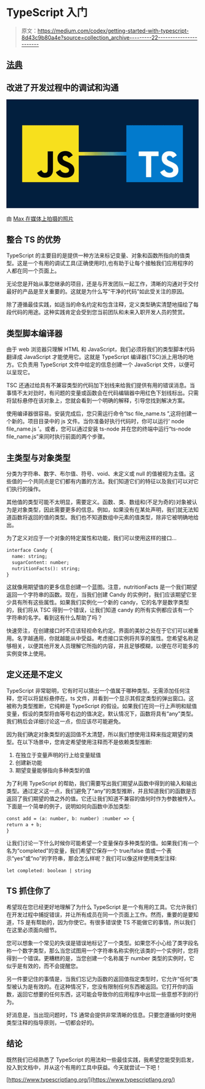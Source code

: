 # TypeScript 入门

> 原文：<https://medium.com/codex/getting-started-with-typescript-8d43c9b80a4e?source=collection_archive---------22----------------------->

## [法典](http://medium.com/codex)

## 改进了开发过程中的调试和沟通

![](img/4593e3559a6517cce98dc8bb1a08c535.png)

由 [Max 在媒体上拍摄的照片](https://miro.medium.com/max/1200/0*Vz4nf_5CuCAZYH-s.png)

## 整合 TS 的优势

TypeScript 的主要目的是提供一种方法来标记变量、对象和函数所指向的值类型。这是一个有用的调试工具(正确使用时),也有助于让每个接触我们应用程序的人都在同一个页面上。

无论您是开始从事您继承的项目，还是与开发团队一起工作，清晰的沟通对于交付最好的产品是至关重要的。这就是为什么写“干净的代码”如此受关注的原因。

除了遵循最佳实践，如适当的命名约定和包含注释，定义类型确实清楚地描绘了每段代码的用途。这种实践肯定会受到您当前团队和未来入职开发人员的赞赏。

## 类型脚本编译器

由于 web 浏览器只理解 HTML 和 JavaScript，我们必须将我们的类型脚本代码翻译成 JavaScript 才能使用它。这就是 TypeScript 编译器(TSC)派上用场的地方。它负责用 TypeScript 文件中给定的信息创建一个 JavaScript 文件，以便可以呈现它。

TSC 还通过给具有不兼容类型的代码加下划线来给我们提供有用的错误消息。当事情不太对劲时，有问题的变量或函数会在代码编辑器中用红色下划线标出。只需将鼠标悬停在该对象上，您就会看到一个明确的解释，引导您找到解决方案。

使用编译器很容易。安装完成后，您只需运行命令“tsc file_name.ts ”,这将创建一个新的。项目目录中的 js 文件。当你准备好执行代码时，你可以运行' node file_name.js '。或者，您可以通过安装 ts-node 并在您的终端中运行“ts-node file_name.js”来同时执行前面的两个步骤。

## 主类型与对象类型

分类为字符串、数字、布尔值、符号、void、未定义或 null 的值被视为主值。这些值的一个共同点是它们都有内置的方法。我们知道它们的特征以及我们可以对它们执行的操作。

其他值的类型可能不太明显，需要定义。函数、类、数组和(不足为奇的)对象被认为是对象类型，因此需要更多的信息。例如，如果没有在某处声明，我们就无法知道函数将返回的值的类型。我们也不知道数组中元素的值类型，除非它被明确地给出。

为了定义对应于一个对象的特定属性和功能，我们可以使用这样的接口…

```
interface Candy {
  name: string;
  sugarContent: number;
  nutritionFacts(): string;
}
```

这就像用期望值的更多信息创建一个蓝图。注意，nutritionFacts 是一个我们期望返回一个字符串的函数。现在，当我们创建 Candy 的实例时，我们应该期望它至少具有所有这些属性。如果我们实例化一个新的 candy，它的名字是数字类型的，我们将从 TSC 得到一个错误，让我们知道 candy 的所有实例都应该有一个字符串的名字。看到这有什么帮助了吗？

快速旁注，在创建接口时不应该轻视命名约定。界面的美妙之处在于它们可以被重用。名字越通用，你就越能从中受益。考虑接口实例将共享的属性。您希望名称足够相关，以便其他开发人员理解它所指的内容，并且足够模糊，以便在尽可能多的实例变体上使用。

## 定义还是不定义

TypeScript 非常聪明，它有时可以猜出一个值属于哪种类型。无需添加任何注释，您可以将鼠标悬停在。ts 文件，并看到一个显示其假定类型的弹出窗口。这被称为类型推断，它纯粹是 TypeScript 的假设。如果我们在同一行上声明和赋值变量，假设的类型将由等号右边的值决定。默认情况下，函数将具有“any”类型。我们稍后会详细讨论这一点，但应该尽可能避免。

因为我们确定对象类型的返回值不太清楚，所以我们想使用注释来指定期望的类型。在以下场景中，您肯定希望使用注释而不是依赖类型推断:

1.  在独立于变量声明的行上给变量赋值
2.  创建新功能
3.  期望变量能够指向多种类型的值

为了利用 TypeScript 的帮助，我们需要写出我们期望从函数中得到的输入和输出类型。通过定义这一点，我们避免了“any”的类型推断，并且知道我们的函数是否返回了我们期望的值之外的值。它还让我们知道不兼容的值何时作为参数被传入。下面是一个简单的例子，说明如何向函数中添加类型:

```
const add = (a: number, b: number) :number => {
return a + b;
}
```

让我们讨论一下什么时候你可能希望一个变量保存多种类型的值。如果我们有一个名为“completed”的变量，我们希望它保存一个 true/false 值或一个表示“yes”或“no”的字符串，那会怎么样呢？我们可以像这样使用类型注释:

```
let completed: boolean | string
```

## TS 抓住你了

希望现在您已经更好地理解了为什么 TypeScript 是一个有用的工具。它允许我们在开发过程中捕捉错误，并让所有成员在同一个页面上工作。然而，重要的是要知道，TS 是有帮助的，因为你使它。有很多错误使 TS 不能做它的事情，所以我们在这里必须面向细节。

您可以想象一个常见的失误是错误地标记了一个类型。如果您不小心给了类字段名称一个数字类型，那么当您试图用一个字符串名称实例化该类的一个实例时，您将得到一个错误。更糟糕的是，当您创建一个名称属于 number 类型的实例时，它似乎是有效的，而不会提醒您。

另一件要记住的事情是，当我们忘记为函数的返回值指定类型时，它允许“任何”类型被认为是有效的。在这种情况下，您没有限制任何东西被返回。它打开你的函数，返回它想要的任何东西，这可能会导致你的应用程序中出现一些意想不到的行为。

好消息是，当出现问题时，TS 通常会提供非常清晰的信息。只要您遵循何时使用类型注释的指导原则，一切都会好的。

## 结论

既然我们已经熟悉了 TypeScript 的用法和一些最佳实践，我希望您能受到启发，投入到文档中，并从这个有用的工具中获益。今天就尝试一下吧！

[https://www.typescriptlang.org/](https://www.typescriptlang.org/)